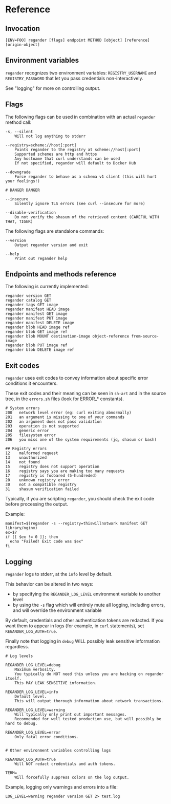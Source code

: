 # Reference

## Invocation

```
[ENV=FOO] regander [flags] endpoint METHOD [object] [reference] [origin-object]
```

## Environment variables

`regander` recognizes two environment variables: `REGISTRY_USERNAME` and `REGISTRY_PASSWORD` that let
you pass credentials non-interactively.

See "logging" for more on controlling output.

## Flags

The following flags can be used in combination with an actual `regander` method call:

```
-s, --silent
    Will not log anything to stderr

--registry=scheme://host[:port]
    Points regander to the registry at scheme://host[:port]
    Supported schemes are http and https
    Any hostname that curl understands can be used
    If not specified, regander will default to Docker Hub

--downgrade
    Force regander to behave as a schema v1 client (this will hurt your feelings!)

# DANGER DANGER
   
--insecure
    Silently ignore TLS errors (see curl --insecure for more)

--disable-verification
    Do not verify the shasum of the retrieved content (CAREFUL WITH THAT, TIGER)
```

The following flags are standalone commands:

```
--version
    Output regander version and exit

--help
    Print out regander help

```

## Endpoints and methods reference

The following is currently implemented:

```
regander version GET
regander catalog GET
regander tags GET image
regander manifest HEAD image
regander manifest GET image
regander manifest PUT image
regander manifest DELETE image
regander blob HEAD image ref
regander blob GET image ref
regander blob MOUNT destination-image object-reference from-source-image
regander blob PUT image ref
regander blob DELETE image ref
```

## Exit codes

`regander` uses exit codes to convey information about specific error conditions it encounters.

These exit codes and their meaning can be seen in `sh-art` and in the source tree, in the `errors.sh` files (look for ERROR_* constants).

```
# System errors
200   network level error (eg: curl exiting abnormally)
201   an argument is missing to one of your commands
202   an argument does not pass validation
203   operation is not supported
204   generic error
205   filesystem error
206   you miss one of the system requirements (jq, shasum or bash)

## Registry errors
12    malformed request
13    unauthorized
14    not found
15    registry does not support operation
16    registry says you are making too many requests
17    registry is foobared (5-hundreded)
20    unknown registry error
30    not a compatible registry
31    shasum verification failed
```

Typically, if you are scripting `regander`, you should check the exit code before processing the output.

Example:

```
manifest=$(regander -s --registry=thiswillnotwork manifest GET library/nginx)
ex=$?
if [[ $ex != 0 ]]; then
  echo "Failed! Exit code was $ex"
fi
```

## Logging

`regander` logs to stderr, at the `info` level by default.

This behavior can be altered in two ways:

 * by specifying the `REGANDER_LOG_LEVEL` environment variable to another level
 * by using the `-s` flag which will entirely mute all logging, including errors, and will override the environment variable

By default, credentials and other authentication tokens are redacted. If you want them to appear in logs
(for example, in `curl` statements), set `REGANDER_LOG_AUTH=true`.

Finally note that logging in `debug` WILL possibly leak sensitive information regardless.

```
# Log levels

REGANDER_LOG_LEVEL=debug
    Maximum verbosity.
    You typically do NOT need this unless you are hacking on regander itself.
    This MAY LEAK SENSITIVE information.

REGANDER_LOG_LEVEL=info
    Default level.
    This will output thorough information about network transactions.
    
REGANDER_LOG_LEVEL=warning
    Will typically only print out important messages.
    Recommended for well tested production use, but will possibly be hard to debug.
    
REGANDER_LOG_LEVEL=error
    Only fatal error conditions.


# Other environment variables controlling logs

REGANDER_LOG_AUTH=true
    Will NOT redact credentials and auth tokens.
    
TERM=
    Will forcefully suppress colors on the log output.
```

Example, logging only warnings and errors into a file:

```
LOG_LEVEL=warning regander version GET 2> test.log
```
